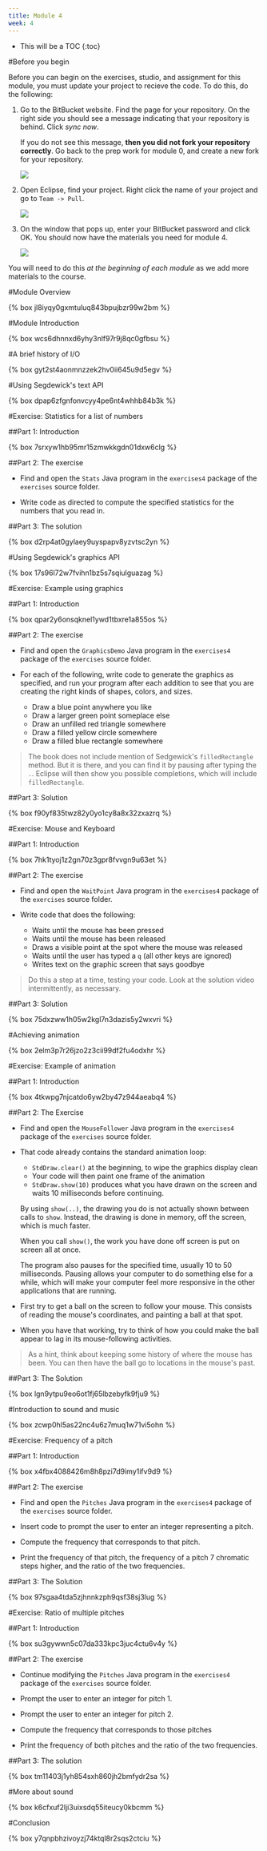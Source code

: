 ```yaml
---
title: Module 4
week: 4
---
```


* This will be a TOC
{:toc}

#Before you begin

Before you can begin on the exercises, studio, and assignment for this module, you must update your project to recieve the code. To do this, do the following:

1. Go to the BitBucket website. Find the page for your repository. On the right side you should see a message indicating that your repository is behind. Click *sync now*.

	If you do not see this message, **then you did not fork your repository correctly**. Go back to the prep work for module 0, and create a new fork for your repository.
	
	![](../../../preps/p1.png)
	
2. Open Eclipse, find your project. Right click the name of your project and go to `Team -> Pull`.

	![](../../../preps/p2.png)

3. On the window that pops up, enter your BitBucket password and click OK. You should now have the materials you need for module 4.

	![](../../../preps/p3.png)
	
You will need to do this *at the beginning of each module* as we add more materials to the course.

#Module Overview

{% box jl8iyqy0gxmtuluq843bpujbzr99w2bm %}
			   
#Module Introduction

{% box wcs6dhnnxd6yhy3nlf97r9j8qc0gfbsu %}

#A brief history of I/O

{% box gyt2st4aonmnzzek2hv0ii645u9d5egv %}

#Using Segdewick's text API

{% box dpap6zfgnfonvcyy4pe6nt4whhb84b3k %}
			   
#Exercise: Statistics for a list of numbers

##Part 1: Introduction

{% box 7srxyw1hb95mr15zmwkkgdn01dxw6clg %}
			   
##Part 2: The exercise


* Find and open the `Stats` Java program in the `exercises4` package
of the `exercises` source folder.

* Write code as directed to compute the specified statistics for the numbers
that you read in.


##Part 3: The solution

{% box d2rp4at0gylaey9uyspapv8yzvtsc2yn %}

#Using Segdewick's graphics API

{% box 17s96l72w7fvihn1bz5s7sqiulguazag %}

#Exercise: Example using graphics

##Part 1: Introduction

{% box qpar2y6onsqknel1ywd1tbxre1a855os %}

##Part 2: The exercise


* Find and open the `GraphicsDemo` Java program in the `exercises4` package
of the `exercises` source folder.

* For each of the following, write code to generate the graphics as
specified, and run your program after each addition to see that you are
creating the right kinds of shapes, colors, and sizes.

	* Draw a blue point anywhere you like
	* Draw a larger green point someplace else
	* Draw an unfilled red triangle somewhere
	* Draw a filled yellow circle somewhere
	* Draw a filled blue rectangle somewhere

> The book does not include mention of Sedgewick's `filledRectangle` method.  But it is there, and you can find it by pausing after typing the `.`.  Eclipse will then show you possible completions, which will include
> `filledRectangle`.

##Part 3: Solution

{% box f90yf835twz82y0yo1cy8a8x32zxazrq %}

#Exercise: Mouse and Keyboard

##Part 1: Introduction

{% box 7hk1tyoj1z2gn70z3gpr8fvvgn9u63et %}

##Part 2: The exercise


* Find and open the `WaitPoint` Java program in the `exercises4` package
of the `exercises` source folder.

* Write code that does the following:

	* Waits until the mouse has been pressed
	* Waits until the mouse has been released
	* Draws a visible point at the spot where the mouse was released
	* Waits until the user has typed a `q` (all other keys are ignored)
	* Writes text on the graphic screen that says goodbye

> Do this a step at a time, testing your code.  Look at the solution video 
> intermittently, as necessary.

##Part 3: Solution

{% box 75dxzww1h05w2kgl7n3dazis5y2wxvri %}

#Achieving animation

{% box 2elm3p7r26jzo2z3cii99df2fu4odxhr %}

#Exercise: Example of animation

##Part 1: Introduction

{% box 4tkwpg7njcatdo6yw2by47z944aeabq4 %}

##Part 2: The Exercise


* Find and open the `MouseFollower` Java program in the `exercises4` package
of the `exercises` source folder.

* That code already contains the standard animation loop:

	* `StdDraw.clear()` at the beginning, to wipe the graphics
	display clean
	* Your code will then paint one frame of the animation
	* `StdDraw.show(10)` produces what you have drawn on the screen
	and waits 10 milliseconds before continuing.   


	By using `show(..)`,
	the drawing you do is not actually shown between calls to `show`. Instead, the drawing is done in memory, off the screen, which is much faster.

	When you call `show()`, the work you have done off screen is put
	on screen all at once. 

	The program also pauses for the specified time, usually
	10 to 50 milliseconds.  Pausing allows your computer to do something else
	for a while, which will make your computer feel more responsive in the
	other applications that are running.

* First try to get a ball on the screen to follow your mouse.  This
consists of reading the mouse's coordinates, and painting a ball at that
spot.

* When you have that working, try to think of how you could make the ball
appear to lag in its mouse-following activities.  


> As a hint, think about
> keeping some history of where the mouse has been. You can then have the
> ball go to locations in the mouse's past.

##Part 3: The Solution

{% box lgn9ytpu9eo6ot1fj65lbzebyfk9fju9 %}

#Introduction to sound and music

{% box zcwp0hl5as22nc4u6z7muq1w71vi5ohn %}

#Exercise: Frequency of a pitch

##Part 1: Introduction

{% box x4fbx4088426m8h8pzi7d9imy1ifv9d9 %}

##Part 2: The exercise


* Find and open the `Pitches` Java program in the `exercises4` package
of the `exercises` source folder.

* Insert code to prompt the user to enter an integer representing a pitch.

* Compute the frequency that corresponds to that pitch.

* Print the frequency of that pitch, the frequency of a pitch 7 chromatic
steps higher, and the ratio of the two frequencies.


##Part 3: The Solution

{% box 97sgaa4tda5zjhnnkzph9qsf38sj3lug %}

#Exercise: Ratio of multiple pitches

##Part 1: Introduction

{% box su3gywwn5c07da333kpc3juc4ctu6v4y %}

##Part 2: The exercise


* Continue modifying the `Pitches` Java program in the `exercises4` package
of the `exercises` source folder.

* Prompt the user to enter an integer for pitch 1.

* Prompt the user to enter an integer for pitch 2.

* Compute the frequency that corresponds to those pitches

* Print the frequency of both pitches and the ratio of the two frequencies.


##Part 3: The solution

{% box tm11403j1yh854sxh860jh2bmfydr2sa %}

#More about sound

{% box k6cfxuf2lji3uixsdq55iteucy0kbcmm %}

#Conclusion

{% box y7qnpbhzivoyzj74ktql8r2sqs2ctciu %}